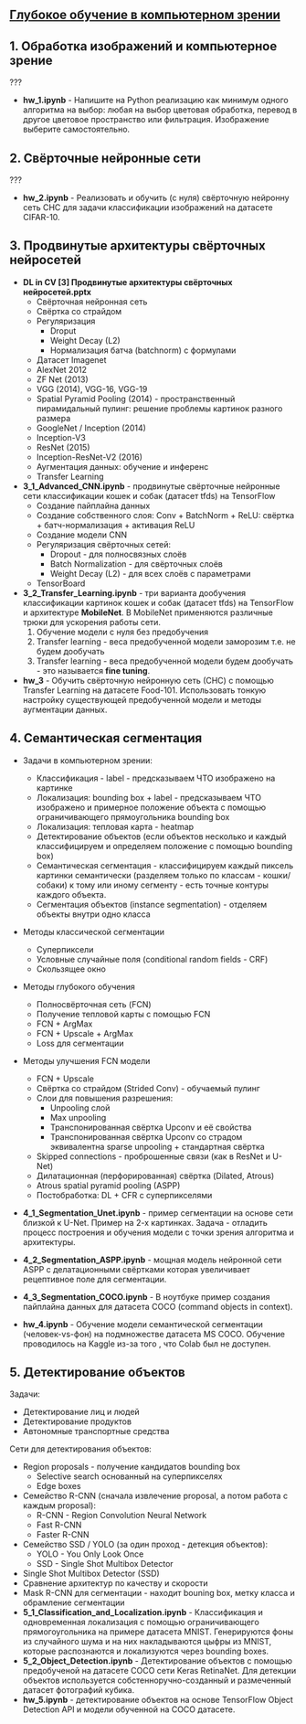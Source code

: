 [Глубокое обучение в компьютерном зрении](https://gb.ru/study_groups/12315)
---

## 1. Обработка изображений и компьютерное зрение

???

- **hw_1.ipynb** -  Напишите на Python реализацию как минимум одного алгоритма на выбор: любая на выбор цветовая обработка, перевод в другое цветовое пространство или фильтрация. Изображение выберите самостоятельно.

## 2. Свёрточные нейронные сети

???

- **hw_2.ipynb** - Реализовать и обучить (с нуля) свёрточную нейронну сеть СНС для задачи классификации изображений на датасете CIFAR-10.

## 3. Продвинутые архитектуры свёрточных нейросетей
- **DL in CV [3] Продвинутые архитектуры свёрточных нейросетей.pptx**
   - Свёрточная нейронная сеть
   - Свёртка со страйдом
   - Регуляризация
      - Droput
      - Weight Decay (L2)
      - Нормализация батча (batchnorm) с формулами
   - Датасет Imagenet
   - AlexNet 2012
   - ZF Net (2013)
   - VGG (2014), VGG-16, VGG-19
   - Spatial Pyramid Pooling (2014) - пространственный пирамидальный пулинг: решение проблемы картинок разного размера
   - GoogleNet / Inception (2014)
   - Inception-V3
   - ResNet (2015)
   - Inception-ResNet-V2 (2016)
   - Аугментация данных: обучение и инференс
   - Transfer Learning
- **3_1_Advanced_CNN.ipynb** - продвинутые свёрточные нейронные сети классификации кошек и собак (датасет tfds) на TensorFlow
   - Создание пайплайна данных
   - Создание собственного слоя: Conv + BatchNorm + ReLU: свёртка + батч-нормализация + активация ReLU
   - Создание модели CNN
   - Регуляризация свёрточных сетей:
     - Dropout - для полносвязных слоёв
     - Batch Normalization - для свёрточных слоёв
     - Weight Decay (L2) - для всех слоёв с параметрами
   - TensorBoard
- **3_2_Transfer_Learning.ipynb** - три варианта дообучения классификации картинок кошек и собак (датасет tfds) на TensorFlow и архитектуре **MobileNet**. В MobileNet применяются различные трюки для ускорения работы сети.
   1. Обучение модели с нуля без предобучения
   2. Transfer learning - веса предобученной модели заморозим т.е. не будем дообучать
   3. Transfer learning - веса предобученной модели будем дообучать - это называется **fine tuning**.
- **hw_3** - Обучить свёрточную нейронную сеть (СНС) с помощью Transfer Learning на датасете Food-101. Использовать тонкую настройку существующей предобученной модели и методы аугментации данных.

## 4. Семантическая сегментация
- Задачи в компьютерном зрении:
  - Классификация - label - предсказываем ЧТО изображено на картинке
  - Локализация: bounding box + label - предсказываем ЧТО изображено и примерное положение объекта с помощью ограничивающего прямоугольника bounding box
  - Локализация: тепловая карта - heatmap
  - Детектирование объектов (если объектов несколько и каждый классифицируем и определяем положение с помощью bounding box)
  - Семантическая сегментация - классифицируем каждый пиксель картинки семантически (разделяем только по классам - кошки/собаки) к тому или иному сегменту - есть точные контуры каждого объекта.
  - Сегментация объектов (instance segmentation) - отделяем объекты внутри одно класса
- Методы классической сегментации
  - Суперпиксели
  - Условные случайные поля (conditional random fields - CRF)
  - Скользящее окно
- Методы глубокого обучения
    - Полносвёрточная сеть (FCN)
    - Получение тепловой карты с помощью FCN
    - FCN + ArgMax
  - FCN + Upscale + ArgMax
  - Loss для сегментации
- Методы улучшения FCN модели
  - FCN + Upscale
  - Свёртка со страйдом (Strided Conv) - обучаемый пулинг
  - Слои для повышения разрешения:
    - Unpooling слой
    - Max unpooling
    - Транспонированная свёртка Upconv и её свойства
    - Транспонированная свёртка Upconv со страдом эквивалентна sparse unpooling + стандартная свёртка
  - Skipped connections - проброшенные связи (как в ResNet и U-Net)
  - Дилатационная (перфорированная) свёртка (Dilated, Atrous)
  - Atrous spatial pyramid pooling (ASPP)
  - Постобработка: DL + CFR с суперпикселями

- **4_1_Segmentation_Unet.ipynb** - пример сегментации на основе сети близкой к U-Net. Пример на 2-х картинках. Задача - отладить процесс построения и обучения модели с точки зрения алгоритма и архитектуры.
- **4_2_Segmentation_ASPP.ipynb** - мощная модель нейронной сети ASPP с делатационными свёртками которая увеличивает рецептивное поле для сегментации.
- **4_3_Segmentation_COCO.ipynb** - В ноутбуке пример создания пайплайна данных для датасета COCO (command objects in context).
- **hw_4.ipynb** - Обучение модели семантической сегментации (человек-vs-фон) на подмножестве датасета MS COCO. Обучение проводилось на Kaggle из-за того , что Colab был не доступен.

## 5. Детектирование объектов

Задачи:
- Детектирование лиц и людей
- Детектирование продуктов
- Автономные транспортные средства

Сети для детектирования объектов:
- Region proposals - получение кандидатов bounding box
  - Selective search основанный на суперпикселях
  - Edge boxes
- Семейство R-CNN (сначала извлечение proposal, а потом работа с каждым proposal):
  - R-CNN - Region Convolution Neural Network
  - Fast R-CNN
  - Faster R-CNN
- Семейство SSD / YOLO (за один проход - детекция объектов):
  - YOLO - You Only Look Once
  - SSD - Single Shot Multibox Detector
- Single Shot Multibox Detector (SSD)
- Сравнение архитектур по качеству и скорости
- Mask R-CNN для сегментации - находит bouning box, метку класса и обрамление сегментации
- **5_1_Classification_and_Localization.ipynb** - Классификация и одновременная локализация с помощью ограничивающего прямогоугольника на примере датасета MNIST. Генерируются фоны из случайного шума и на них накладываются цыфры из MNIST, которые распознаются и локализуются через bounding boxes.
- **5_2_Object_Detection.ipynb** - Детектирование объектов с помощью предобученой на датасете COCO сети Keras RetinaNet. Для детекции объектов используется собстенноручно-созданный и размеченный датасет фотографий кубика.
- **hw_5.ipynb** - детектирование объектов на основе TensorFlow Object Detection API и модели обученной на COCO датасете.

